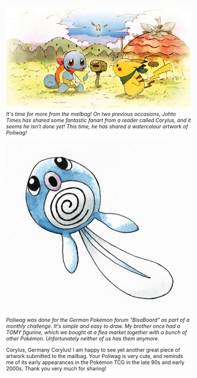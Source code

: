 
[![It's time for more from the mailbag! On two previous occasions, Johto Times has shared some fantastic fanart from a reader called Corylus, and it seems he isn't done yet! This time, he has shared a watercolour artwork of Poliwag!](/web/images/its-time-for-more-from-the-mailbag-on-two-previous-occasions-johto-times-has-shared-some-fantastic-f.jpeg)](/web/images/its-time-for-more-from-the-mailbag-on-two-previous-occasions-johto-times-has-shared-some-fantastic-f.jpeg)*It's time for more from the mailbag! On two previous occasions, Johto Times has shared some fantastic fanart from a reader called Corylus, and it seems he isn't done yet! This time, he has shared a watercolour artwork of Poliwag!*


[![Poliwag was done for the German Pokémon forum "BisaBoard" as part of a monthly challenge. It's simple and easy to draw. My brother once had a TOMY figurine, which we bought at a flea market together with a bunch of other Pokémon. Unfortunately neither of us has them anymore.](/web/images/poliwag-was-done-for-the-german-pokemon-forum-bisaboard-as-part-of-a-monthly-challenge-its-simple-an.jpeg)](/web/images/poliwag-was-done-for-the-german-pokemon-forum-bisaboard-as-part-of-a-monthly-challenge-its-simple-an.jpeg)*Poliwag was done for the German Pokémon forum "BisaBoard" as part of a monthly challenge. It's simple and easy to draw. My brother once had a TOMY figurine, which we bought at a flea market together with a bunch of other Pokémon. Unfortunately neither of us has them anymore.*

Corylus, Germany
Corylus! I am happy to see yet another great piece of artwork submitted to the mailbag. Your Poliwag is very cute, and reminds me of its early appearances in the Pokémon TCG in the late 90s and early 2000s. Thank you very much for sharing!